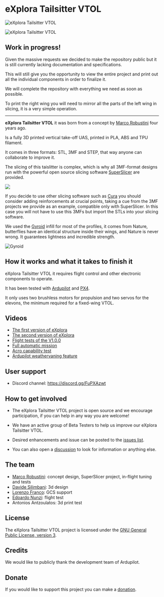 # eXplora Tailsitter VTOL

<img
  src="https://github.com/robustini/eXploraVTOL/blob/main/resources/explora_vtol_000.jpg"
  alt="eXplora Tailsitter VTOL"
  title="eXplora Tailsitter VTOL"
  style="display: inline-block; margin: 0 auto; max-width: 200px">

<img
  src="https://github.com/robustini/eXploraVTOL/blob/main/resources/explora_vtol_001.jpg"
  alt="eXplora Tailsitter VTOL"
  title="eXplora Tailsitter VTOL"
  style="display: inline-block; margin: 0 auto; max-width: 200px">

## Work in progress! ##

Given the massive requests we decided to make the repository public but it is still currently lacking documentation and specifications.

This will still give you the opportunity to view the entire project and print out all the individual components in order to finalize it.

We will complete the repository with everything we need as soon as possible.

To print the right wing you will need to mirror all the parts of the left wing in slicing, it is a very simple operation.

---

**eXplora Tailsitter VTOL** it was born from a concept by [Marco Robustini](https://www.linkedin.com/in/marco-robustini-a48a49a8/) four years ago.

Is a fully 3D printed vertical take-off UAS, printed in PLA, ABS and TPU filament.

It comes in three formats: STL, 3MF and STEP, that way anyone can collaborate to improve it.

The slicing of this taislitter is complex, which is why all 3MF-format designs run with the powerful open source slicing software [SuperSlicer](https://github.com/supermerill/SuperSlicer) are provided.

![](https://github.com/robustini/eXploraVTOL/blob/main/resources/wing1_superslicer.gif)

If you decide to use other slicing software such as [Cura](https://3dgbire.com/pages/ultimaker-cura) you should consider adding reinforcements at crucial points, taking a cue from the 3MF projects we provide as an example, compatible only with SuperSlicer.
In this case you will not have to use this 3MFs but import the STLs into your slicing software.

We used the [Gyroid](https://3dsolved.com/3d-printing-with-gyroid-infills-all-you-need-to-know/) infill for most of the profiles, it comes from Nature, butterflies have an identical structure inside their wings, and Nature is never wrong.
It guarantees lightness and incredible strength.

<img
  src="https://github.com/robustini/eXploraVTOL/blob/main/resources/gyroid.jpg"
  alt="Gyroid"
  title="Gyroid"
  style="display: inline-block; margin: 0 auto; max-width: 200px">


## How it works and what it takes to finish it ##

eXplora Tailsitter VTOL it requires flight control and other electronic components to operate.

It has been tested with [Ardupilot](https://ardupilot.org) and [PX4](https://px4.io).

It only uses two brushless motors for propulsion and two servos for the elevons, the minimum required for a fixed-wing VTOL.


## Videos ##

- [The first version of eXplora](https://youtu.be/43UC-_kWp0w)
- [The second version of eXplora](https://youtu.be/K6R6v6_kQL0)
- [Flight tests of the V1.0.0](https://youtu.be/hy-UXrUSplU)
- [Full automatic mission](https://youtu.be/9AJqqBkgcXk)
- [Acro capability test](https://youtu.be/VbT0gd1w8IY)
- [Ardupilot weathervaning feature](https://youtu.be/qcV7hz61uzA)


## User support ##

- Discord channel: <https://discord.gg/FuPXAzwt>


## How to get involved ##

- The eXplora Tailsitter VTOL project is open source and we encourage participation, if you can help in any way you are welcome!

- We have an active group of Beta Testers to help us improve our eXplora Tailsitter VTOL.

- Desired enhancements and issue can be posted to the [issues list](https://github.com/robustini/eXploraVTOL/issues).

- You can also open a [discussion](https://github.com/robustini/eXploraVTOL/discussions) to look for information or anything else.


## The team ##

- [Marco Robustini](https://www.linkedin.com/in/robustini/): concept design, SuperSlicer project, in-flight tuning and tests
- [Davide Silimbani](https://www.linkedin.com/in/davide-silimbani/): 3d design
- [Lorenzo Franco](https://www.linkedin.com/in/lorenzing/): GCS support
- [Edoardo Nunzi](https://www.linkedin.com/in/edoardo-nunzi-8176a31a2/): flight test
- Antonios Antzoulatos: 3d print test


## License ##

The eXplora Tailsitter VTOL project is licensed under the [GNU General Public License, version 3](https://github.com/robustini/eXploraVTOL/blob/main/LICENSE).


## Credits ##

We would like to publicly thank the development team of Ardupilot.


## Donate ##

If you would like to support this project you can make a [donation](https://paypal.me/marcopter).

